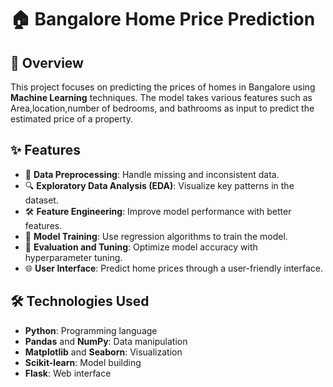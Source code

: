# 🏠 Bangalore Home Price Prediction

## 📖 Overview
This project focuses on predicting the prices of homes in Bangalore using **Machine Learning** techniques. The model takes various features such as Area,location,number of bedrooms, and bathrooms as input to predict the estimated price of a property. 

## ✨ Features
- 🧹 **Data Preprocessing**: Handle missing and inconsistent data.
- 🔍 **Exploratory Data Analysis (EDA)**: Visualize key patterns in the dataset.
- 🛠️ **Feature Engineering**: Improve model performance with better features.
- 🤖 **Model Training**: Use regression algorithms to train the model.
- 🧪 **Evaluation and Tuning**: Optimize model accuracy with hyperparameter tuning.
- 🌐 **User Interface**: Predict home prices through a user-friendly interface.

## 🛠️ Technologies Used
- **Python**: Programming language
- **Pandas** and **NumPy**: Data manipulation
- **Matplotlib** and **Seaborn**: Visualization
- **Scikit-learn**: Model building
- **Flask**: Web interface 
